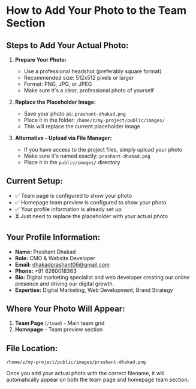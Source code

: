 # How to Add Your Photo to the Team Section

## Steps to Add Your Actual Photo:

1. **Prepare Your Photo:**
   - Use a professional headshot (preferably square format)
   - Recommended size: 512x512 pixels or larger
   - Format: PNG, JPG, or JPEG
   - Make sure it's a clear, professional photo of yourself

2. **Replace the Placeholder Image:**
   - Save your photo as: `prashant-dhakad.png`
   - Place it in the folder: `/home/z/my-project/public/images/`
   - This will replace the current placeholder image

3. **Alternative - Upload via File Manager:**
   - If you have access to the project files, simply upload your photo
   - Make sure it's named exactly: `prashant-dhakad.png`
   - Place it in the `public/images/` directory

## Current Setup:
- ✅ Team page is configured to show your photo
- ✅ Homepage team preview is configured to show your photo
- ✅ Your profile information is already set up
- ⏳ Just need to replace the placeholder with your actual photo

## Your Profile Information:
- **Name:** Prashant Dhakad
- **Role:** CMO & Website Developer
- **Email:** dhakadprashant06@gmail.com
- **Phone:** +91 6260018363
- **Bio:** Digital marketing specialist and web developer creating our online presence and driving our digital growth.
- **Expertise:** Digital Marketing, Web Development, Brand Strategy

## Where Your Photo Will Appear:
1. **Team Page** (`/team`) - Main team grid
2. **Homepage** - Team preview section

## File Location:
```
/home/z/my-project/public/images/prashant-dhakad.png
```

Once you add your actual photo with the correct filename, it will automatically appear on both the team page and homepage team section.